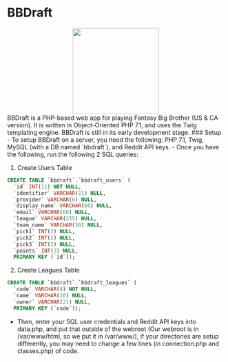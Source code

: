 # BBDraft  
<center><img src="https://gitlab.com/laken/bbdraft/raw/master/images/logo.png" width="200px"></center>  
BBDraft is a PHP-based web app for playing Fantasy Big Brother (US & CA version). It is written in Object-Oriented PHP 7.1, and uses the Twig templating engine.  
BBDraft is still in its early development stage.  
### Setup
- To setup BBDraft on a server, you need the following: PHP 7.1, Twig, MySQL (with a DB named `bbdraft`), and Reddit API keys.  
- Once you have the following, run the following 2 SQL queries:  
  
1. Create Users Table  
  
```sql
CREATE TABLE `bbdraft`.`bbdraft_users` (
  `id` INT(11) NOT NULL,
  `identifier` VARCHAR(21) NULL,
  `provider` VARCHAR(6) NULL,
  `display_name` VARCHAR(60) NULL,
  `email` VARCHAR(60) NULL,
  `league` VARCHAR(255) NULL,
  `team_name` VARCHAR(30) NULL,
  `pick1` INT(2) NULL,
  `pick2` INT(2) NULL,
  `pick3` INT(2) NULL,
  `points` INT(3) NULL,
  PRIMARY KEY (`id`));
  ```
  
2. Create Leagues Table  
  
```sql
CREATE TABLE `bbdraft`.`bbdraft_leagues` (
  `code` VARCHAR(8) NOT NULL,
  `name` VARCHAR(30) NULL,
  `owner` VARCHAR(21) NULL,
  PRIMARY KEY (`code`));
  ``` 
  
- Then, enter your SQL user credentials and Reddit API keys into data.php, and put that outside of the webroot (Our webroot is in /var/www/html, so we put it in /var/www/), if your directories are setup differently, you may need to change a few lines (in connection.php and classes.php) of code.  
  